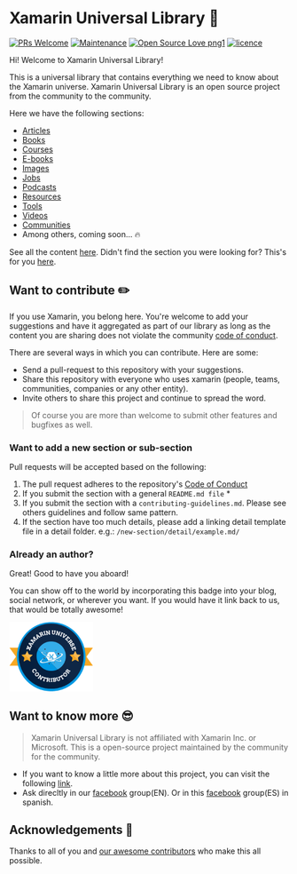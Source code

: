 # Xamarin Universal Library :book:
[![PRs Welcome](https://img.shields.io/badge/PRs-welcome-brightgreen.svg?style=flat-square)](https://github.com/xamarinuniverse/XamarinUniversalLibrary/pull/new/master) [![Maintenance](https://img.shields.io/badge/Maintained%3F-yes-brightgreen.svg?style=flat-square)](https://github.com/xamarinuniverse/XamarinUniversalLibrary/graphs/commit-activity) [![Open Source Love png1](https://badges.frapsoft.com/os/v1/open-source.png?v=103)](#want-to-contribute-pencil2) [![licence](https://img.shields.io/badge/license-MIT-blue.svg?style=flat-square)](https://github.com/xamarinuniverse/XamarinUniversalLibrary/blob/master/.github/LICENSE.md)

Hi! Welcome to Xamarin Universal Library!

This is a universal library that contains everything we need to know about the Xamarin universe. Xamarin Universal Library is an open source project from the community to the community.

Here we have the following sections:

- [Articles](/src/articles)
- [Books](/src/books)
- [Courses](/src/courses)
- [E-books](/src/e-books)
- [Images](/src/images/)
- [Jobs](/src/jobs/)
- [Podcasts](/src/podcasts)
- [Resources](/src/resources)
- [Tools](/src/tools)
- [Videos](/src/videos)
- [Communities](/src/social-networks)
- Among others, coming soon... :fire:

See all the content [here](src). Didn't find the section you were looking for? This's for you [here](#want-to-add-a-new-section-or-sub-section).

## Want to contribute :pencil2:

If you use Xamarin, you belong here. You're welcome to add your suggestions and have it aggregated as part of our library as long as the content you are sharing does not violate the community [code of conduct](/.github/CODE_OF_CONDUCT.md).

There are several ways in which you can contribute. Here are some:

- Send a pull-request to this repository with your suggestions.
- Share this repository with everyone who uses xamarin (people, teams, communities, companies or any other entity).
- Invite others to share this project and continue to spread the word.

>Of course you are more than welcome to submit other features and bugfixes as well.

### Want to add a new section or sub-section

Pull requests will be accepted based on the following:

1. The pull request adheres to the repository's [Code of Conduct](/.github/CODE_OF_CONDUCT.md)
1. If you submit the section with a general `README.md file` \*
1. If you submit the section with a `contributing-guidelines.md`. Please see others guidelines and follow same pattern.
1. If the section have too much details, please add a linking detail template file in a detail folder. e.g.: `/new-section/detail/example.md/`

### Already an author?

Great! Good to have you aboard!

You can show off to the world by incorporating this badge into your blog, social network, or wherever you want. If you would have it link back to us, that would be totally awesome!

<p aling="center"> 
  <img src="/img/Xamarin%20Universe%20Contibutor%20Badge.png" width="30%" /> 
</p>

## Want to know more :sunglasses:

> Xamarin Universal Library is not affiliated with Xamarin Inc. or Microsoft. This is a open-source project maintained by the community for the community.

- If you want to know a little more about this project, you can visit the following [link](https://luismts.com/blog/xamarin/xamarin-universal-library/).
- Ask direcltly in our [facebook](https://www.facebook.com/groups/182880438998247/) group(EN). Or in this [facebook](https://www.facebook.com/groups/504716559967164/) group(ES) in spanish.  

## Acknowledgements :muscle:

Thanks to all of you and [our awesome contributors](https://github.com/xamarinuniverse/XamarinUniversalLibrary/graphs/contributors) who make this all possible.
